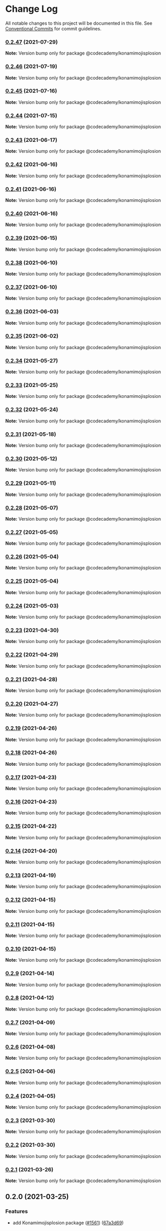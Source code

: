# Change Log

All notable changes to this project will be documented in this file.
See [Conventional Commits](https://conventionalcommits.org) for commit guidelines.

### [0.2.47](https://github.com/Codecademy/client-modules/compare/@codecademy/konamimojisplosion@0.2.46...@codecademy/konamimojisplosion@0.2.47) (2021-07-29)

**Note:** Version bump only for package @codecademy/konamimojisplosion





### [0.2.46](https://github.com/Codecademy/client-modules/compare/@codecademy/konamimojisplosion@0.2.45...@codecademy/konamimojisplosion@0.2.46) (2021-07-19)

**Note:** Version bump only for package @codecademy/konamimojisplosion





### [0.2.45](https://github.com/Codecademy/client-modules/compare/@codecademy/konamimojisplosion@0.2.44...@codecademy/konamimojisplosion@0.2.45) (2021-07-16)

**Note:** Version bump only for package @codecademy/konamimojisplosion





### [0.2.44](https://github.com/Codecademy/client-modules/compare/@codecademy/konamimojisplosion@0.2.43...@codecademy/konamimojisplosion@0.2.44) (2021-07-15)

**Note:** Version bump only for package @codecademy/konamimojisplosion





### [0.2.43](https://github.com/Codecademy/client-modules/compare/@codecademy/konamimojisplosion@0.2.42...@codecademy/konamimojisplosion@0.2.43) (2021-06-17)

**Note:** Version bump only for package @codecademy/konamimojisplosion





### [0.2.42](https://github.com/Codecademy/client-modules/compare/@codecademy/konamimojisplosion@0.2.41...@codecademy/konamimojisplosion@0.2.42) (2021-06-16)

**Note:** Version bump only for package @codecademy/konamimojisplosion





### [0.2.41](https://github.com/Codecademy/client-modules/compare/@codecademy/konamimojisplosion@0.2.40...@codecademy/konamimojisplosion@0.2.41) (2021-06-16)

**Note:** Version bump only for package @codecademy/konamimojisplosion





### [0.2.40](https://github.com/Codecademy/client-modules/compare/@codecademy/konamimojisplosion@0.2.39...@codecademy/konamimojisplosion@0.2.40) (2021-06-16)

**Note:** Version bump only for package @codecademy/konamimojisplosion





### [0.2.39](https://github.com/Codecademy/client-modules/compare/@codecademy/konamimojisplosion@0.2.38...@codecademy/konamimojisplosion@0.2.39) (2021-06-15)

**Note:** Version bump only for package @codecademy/konamimojisplosion





### [0.2.38](https://github.com/Codecademy/client-modules/compare/@codecademy/konamimojisplosion@0.2.37...@codecademy/konamimojisplosion@0.2.38) (2021-06-10)

**Note:** Version bump only for package @codecademy/konamimojisplosion





### [0.2.37](https://github.com/Codecademy/client-modules/compare/@codecademy/konamimojisplosion@0.2.36...@codecademy/konamimojisplosion@0.2.37) (2021-06-10)

**Note:** Version bump only for package @codecademy/konamimojisplosion





### [0.2.36](https://github.com/Codecademy/client-modules/compare/@codecademy/konamimojisplosion@0.2.35...@codecademy/konamimojisplosion@0.2.36) (2021-06-03)

**Note:** Version bump only for package @codecademy/konamimojisplosion





### [0.2.35](https://github.com/Codecademy/client-modules/compare/@codecademy/konamimojisplosion@0.2.34...@codecademy/konamimojisplosion@0.2.35) (2021-06-02)

**Note:** Version bump only for package @codecademy/konamimojisplosion





### [0.2.34](https://github.com/Codecademy/client-modules/compare/@codecademy/konamimojisplosion@0.2.33...@codecademy/konamimojisplosion@0.2.34) (2021-05-27)

**Note:** Version bump only for package @codecademy/konamimojisplosion





### [0.2.33](https://github.com/Codecademy/client-modules/compare/@codecademy/konamimojisplosion@0.2.32...@codecademy/konamimojisplosion@0.2.33) (2021-05-25)

**Note:** Version bump only for package @codecademy/konamimojisplosion





### [0.2.32](https://github.com/Codecademy/client-modules/compare/@codecademy/konamimojisplosion@0.2.31...@codecademy/konamimojisplosion@0.2.32) (2021-05-24)

**Note:** Version bump only for package @codecademy/konamimojisplosion





### [0.2.31](https://github.com/Codecademy/client-modules/compare/@codecademy/konamimojisplosion@0.2.30...@codecademy/konamimojisplosion@0.2.31) (2021-05-18)

**Note:** Version bump only for package @codecademy/konamimojisplosion





### [0.2.30](https://github.com/Codecademy/client-modules/compare/@codecademy/konamimojisplosion@0.2.29...@codecademy/konamimojisplosion@0.2.30) (2021-05-12)

**Note:** Version bump only for package @codecademy/konamimojisplosion





### [0.2.29](https://github.com/Codecademy/client-modules/compare/@codecademy/konamimojisplosion@0.2.28...@codecademy/konamimojisplosion@0.2.29) (2021-05-11)

**Note:** Version bump only for package @codecademy/konamimojisplosion





### [0.2.28](https://github.com/Codecademy/client-modules/compare/@codecademy/konamimojisplosion@0.2.27...@codecademy/konamimojisplosion@0.2.28) (2021-05-07)

**Note:** Version bump only for package @codecademy/konamimojisplosion





### [0.2.27](https://github.com/Codecademy/client-modules/compare/@codecademy/konamimojisplosion@0.2.26...@codecademy/konamimojisplosion@0.2.27) (2021-05-05)

**Note:** Version bump only for package @codecademy/konamimojisplosion





### [0.2.26](https://github.com/Codecademy/client-modules/compare/@codecademy/konamimojisplosion@0.2.25...@codecademy/konamimojisplosion@0.2.26) (2021-05-04)

**Note:** Version bump only for package @codecademy/konamimojisplosion





### [0.2.25](https://github.com/Codecademy/client-modules/compare/@codecademy/konamimojisplosion@0.2.24...@codecademy/konamimojisplosion@0.2.25) (2021-05-04)

**Note:** Version bump only for package @codecademy/konamimojisplosion





### [0.2.24](https://github.com/Codecademy/client-modules/compare/@codecademy/konamimojisplosion@0.2.23...@codecademy/konamimojisplosion@0.2.24) (2021-05-03)

**Note:** Version bump only for package @codecademy/konamimojisplosion





### [0.2.23](https://github.com/Codecademy/client-modules/compare/@codecademy/konamimojisplosion@0.2.22...@codecademy/konamimojisplosion@0.2.23) (2021-04-30)

**Note:** Version bump only for package @codecademy/konamimojisplosion





### [0.2.22](https://github.com/Codecademy/client-modules/compare/@codecademy/konamimojisplosion@0.2.21...@codecademy/konamimojisplosion@0.2.22) (2021-04-29)

**Note:** Version bump only for package @codecademy/konamimojisplosion





### [0.2.21](https://github.com/Codecademy/client-modules/compare/@codecademy/konamimojisplosion@0.2.20...@codecademy/konamimojisplosion@0.2.21) (2021-04-28)

**Note:** Version bump only for package @codecademy/konamimojisplosion





### [0.2.20](https://github.com/Codecademy/client-modules/compare/@codecademy/konamimojisplosion@0.2.19...@codecademy/konamimojisplosion@0.2.20) (2021-04-27)

**Note:** Version bump only for package @codecademy/konamimojisplosion





### [0.2.19](https://github.com/Codecademy/client-modules/compare/@codecademy/konamimojisplosion@0.2.18...@codecademy/konamimojisplosion@0.2.19) (2021-04-26)

**Note:** Version bump only for package @codecademy/konamimojisplosion





### [0.2.18](https://github.com/Codecademy/client-modules/compare/@codecademy/konamimojisplosion@0.2.17...@codecademy/konamimojisplosion@0.2.18) (2021-04-26)

**Note:** Version bump only for package @codecademy/konamimojisplosion





### [0.2.17](https://github.com/Codecademy/client-modules/compare/@codecademy/konamimojisplosion@0.2.16...@codecademy/konamimojisplosion@0.2.17) (2021-04-23)

**Note:** Version bump only for package @codecademy/konamimojisplosion





### [0.2.16](https://github.com/Codecademy/client-modules/compare/@codecademy/konamimojisplosion@0.2.15...@codecademy/konamimojisplosion@0.2.16) (2021-04-23)

**Note:** Version bump only for package @codecademy/konamimojisplosion





### [0.2.15](https://github.com/Codecademy/client-modules/compare/@codecademy/konamimojisplosion@0.2.14...@codecademy/konamimojisplosion@0.2.15) (2021-04-22)

**Note:** Version bump only for package @codecademy/konamimojisplosion





### [0.2.14](https://github.com/Codecademy/client-modules/compare/@codecademy/konamimojisplosion@0.2.13...@codecademy/konamimojisplosion@0.2.14) (2021-04-20)

**Note:** Version bump only for package @codecademy/konamimojisplosion





### [0.2.13](https://github.com/Codecademy/client-modules/compare/@codecademy/konamimojisplosion@0.2.12...@codecademy/konamimojisplosion@0.2.13) (2021-04-19)

**Note:** Version bump only for package @codecademy/konamimojisplosion





### [0.2.12](https://github.com/Codecademy/client-modules/compare/@codecademy/konamimojisplosion@0.2.11...@codecademy/konamimojisplosion@0.2.12) (2021-04-15)

**Note:** Version bump only for package @codecademy/konamimojisplosion





### [0.2.11](https://github.com/Codecademy/client-modules/compare/@codecademy/konamimojisplosion@0.2.10...@codecademy/konamimojisplosion@0.2.11) (2021-04-15)

**Note:** Version bump only for package @codecademy/konamimojisplosion





### [0.2.10](https://github.com/Codecademy/client-modules/compare/@codecademy/konamimojisplosion@0.2.9...@codecademy/konamimojisplosion@0.2.10) (2021-04-15)

**Note:** Version bump only for package @codecademy/konamimojisplosion





### [0.2.9](https://github.com/Codecademy/client-modules/compare/@codecademy/konamimojisplosion@0.2.8...@codecademy/konamimojisplosion@0.2.9) (2021-04-14)

**Note:** Version bump only for package @codecademy/konamimojisplosion





### [0.2.8](https://github.com/Codecademy/client-modules/compare/@codecademy/konamimojisplosion@0.2.7...@codecademy/konamimojisplosion@0.2.8) (2021-04-12)

**Note:** Version bump only for package @codecademy/konamimojisplosion





### [0.2.7](https://github.com/Codecademy/client-modules/compare/@codecademy/konamimojisplosion@0.2.6...@codecademy/konamimojisplosion@0.2.7) (2021-04-09)

**Note:** Version bump only for package @codecademy/konamimojisplosion





### [0.2.6](https://github.com/Codecademy/client-modules/compare/@codecademy/konamimojisplosion@0.2.5...@codecademy/konamimojisplosion@0.2.6) (2021-04-08)

**Note:** Version bump only for package @codecademy/konamimojisplosion





### [0.2.5](https://github.com/Codecademy/client-modules/compare/@codecademy/konamimojisplosion@0.2.4...@codecademy/konamimojisplosion@0.2.5) (2021-04-06)

**Note:** Version bump only for package @codecademy/konamimojisplosion





### [0.2.4](https://github.com/Codecademy/client-modules/compare/@codecademy/konamimojisplosion@0.2.3...@codecademy/konamimojisplosion@0.2.4) (2021-04-05)

**Note:** Version bump only for package @codecademy/konamimojisplosion





### [0.2.3](https://github.com/Codecademy/client-modules/compare/@codecademy/konamimojisplosion@0.2.2...@codecademy/konamimojisplosion@0.2.3) (2021-03-30)

**Note:** Version bump only for package @codecademy/konamimojisplosion





### [0.2.2](https://github.com/Codecademy/client-modules/compare/@codecademy/konamimojisplosion@0.2.1...@codecademy/konamimojisplosion@0.2.2) (2021-03-30)

**Note:** Version bump only for package @codecademy/konamimojisplosion





### [0.2.1](https://github.com/Codecademy/client-modules/compare/@codecademy/konamimojisplosion@0.2.0...@codecademy/konamimojisplosion@0.2.1) (2021-03-26)

**Note:** Version bump only for package @codecademy/konamimojisplosion





## 0.2.0 (2021-03-25)


### Features

* add Konamimojisplosion package ([#1561](https://github.com/Codecademy/client-modules/issues/1561)) ([67a3d69](https://github.com/Codecademy/client-modules/commit/67a3d696f7c0ca77886e6bd1578acfb4944bc6b0))
